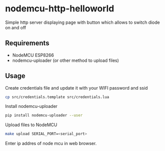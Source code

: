 # nodemcu-http-helloworld
Simple http server displaying page with button which allows to switch diode on and off

## Requirements
* NodeMCU ESP8266
* nodemcu-uploader (or other method to upload files)

## Usage

Create credentials file and update it with your WIFI password and ssid
```bash
cp src/credentials.template src/credentials.lua
```

Install nodemcu-uploader
```bash
pip install nodemcu-uploader --user
```

Upload files to NodeMCU
```bash
make upload SERIAL_PORT=<serial_port>
```

Enter ip addres of node mcu in web browser.

